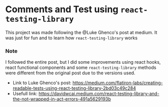 # Comments and Test using `react-testing-library`

This project was made following the @Luke Ghenco's post at medium. It was just for fun and to learn how `react-testing-library` works

### Note
I followed the entire post, but I did some improvements using react hooks, react functional components and some `react-testing-library` methods were different from the original post due to the versions used.

- Link to Luke Ghenco's post: https://medium.com/flatiron-labs/creating-readable-tests-using-react-testing-library-2bd03c49c284
- Usefull link: https://davidwcai.medium.com/react-testing-library-and-the-not-wrapped-in-act-errors-491a5629193b
